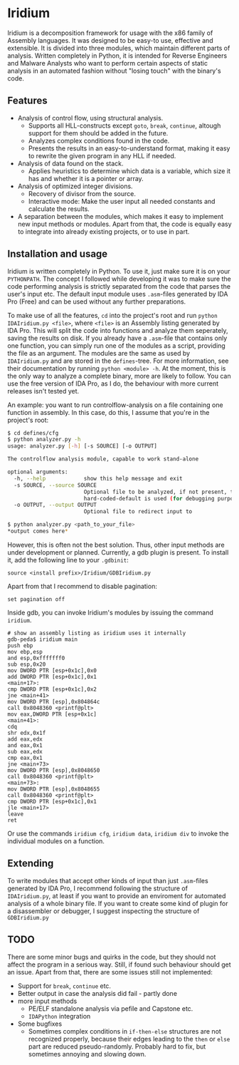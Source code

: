 # Iridium
Iridium is a decomposition framework for usage with the x86 family of Assembly
languages. It was designed to be easy-to use, effective and extensible. It is
divided into three modules, which maintain different parts of analysis.
Written completely in Python, it is intended for Reverse Engineers and Malware
Analysts who want to perform certain aspects of static analysis in an automated
fashion without "losing touch" with the binary's code.

## Features
* Analysis of control flow, using structural analysis.
  + Supports all HLL-constructs except `goto`, `break`, `continue`, altough support
    for them should be added in the future.
  + Analyzes complex conditions found in the code.
  + Presents the results in an easy-to-understand format, making it easy to rewrite
    the given program in any HLL if needed.
* Analysis of data found on the stack.
  + Applies heuristics to determine which data is a variable, which size it has and
    whether it is a pointer or array.
* Analysis of optimized integer divisions.
  + Recovery of divisor from the source.
  + Interactive mode: Make the user input all needed constants and calculate
    the results.
* A separation between the modules, which makes it easy to implement new input
  methods or modules. Apart from that, the code is equally easy to integrate into
  already existing projects, or to use in part.

## Installation and usage
Iridium is written completely in Python. To use it, just make sure it is on your
`PYTHONPATH`. The concept I followed while developing it was to make sure the code
performing analysis is strictly separated from the code that parses the user's input
etc. The default input module uses `.asm`-files generated by IDA Pro (Free) and can
be used without any further preparations.

To make use of all the features, `cd` into the project's root and run
`python IDAIridium.py <file>`, where `<file>` is an Assembly listing generated by IDA Pro.
This will split the code into functions and analyze them seperately, saving the results
on disk. If you already have a `.asm`-file that contains only one function, you can
simply run one of the modules as a script, providing the file as an argument. The modules
are the same as used by `IDAIridium.py` and are stored in the `defines`-tree. For more
information, see their documentation by running `python <module> -h`.
At the moment, this is the only way to analyze a complete binary, more are likely to follow.
You can use the free version of IDA Pro, as I do, the behaviour with more current releases
isn't tested yet.

An example: you want to run controlflow-analysis on a file containing one function in assembly.
In this case, do this, I assume that you're in the project's root:
```sh
$ cd defines/cfg
$ python analyzer.py -h
usage: analyzer.py [-h] [-s SOURCE] [-o OUTPUT]

The controlflow analysis module, capable to work stand-alone

optional arguments:
  -h, --help            show this help message and exit
  -s SOURCE, --source SOURCE
                        Optional file to be analyzed, if not present, the
                        hard-coded-default is used (for debugging purposes)
  -o OUTPUT, --output OUTPUT
                        Optional file to redirect input to

$ python analyzer.py <path_to_your_file>
*output comes here*
```

However, this is often not the best solution. Thus, other input methods are under
development or planned. Currently, a gdb plugin is present. To install it, add the
following line to your `.gdbinit`:
```
source <install prefix>/Iridium/GDBIridium.py
```
Apart from that I recommend to disable pagination:
```
set pagination off
```
Inside gdb, you can invoke Iridium's modules by issuing the command `iridium`.
```
# show an assembly listing as iridium uses it internally
gdb-peda$ iridium main
push ebp
mov ebp,esp
and esp,0xfffffff0
sub esp,0x20
mov DWORD PTR [esp+0x1c],0x0
add DWORD PTR [esp+0x1c],0x1
<main+17>:
cmp DWORD PTR [esp+0x1c],0x2
jne <main+41>
mov DWORD PTR [esp],0x804864c
call 0x8048360 <printf@plt>
mov eax,DWORD PTR [esp+0x1c]
<main+41>:
cdq
shr edx,0x1f
add eax,edx
and eax,0x1
sub eax,edx
cmp eax,0x1
jne <main+73>
mov DWORD PTR [esp],0x8048650
call 0x8048360 <printf@plt>
<main+73>:
mov DWORD PTR [esp],0x8048655
call 0x8048360 <printf@plt>
cmp DWORD PTR [esp+0x1c],0x1
jle <main+17>
leave
ret
```
Or use the commands `iridium cfg`, `iridium data`, `iridium div` to invoke the individual
modules on a function.

## Extending
To write modules that accept other kinds of input than just `.asm`-files generated by
IDA Pro, I recommend following the structure of `IDAIridium.py`, at least if you want
to provide an enviroment for automated analysis of a whole binary file. If you want to
create some kind of plugin for a disassembler or debugger, I suggest inspecting the
structure of `GDBIridium.py` 

## TODO
There are some minor bugs and quirks in the code, but they should not affect the program
in a serious way. Still, if found such behaviour should get an issue. Apart from that, there
are some issues still not implemented:
* Support for `break`, `continue` etc.
* Better output in case the analysis did fail - partly done
* more input methods
  + PE/ELF standalone analysis via pefile and Capstone etc.
  + `IDAPython` integration
* Some bugfixes
  + Sometimes complex conditions in `if-then-else` structures are not
    recognized properly, because their edges leading to the `then` or 
    `else` part are reduced pseudo-randomly. Probably hard to fix, but
    sometimes annoying and slowing down.
